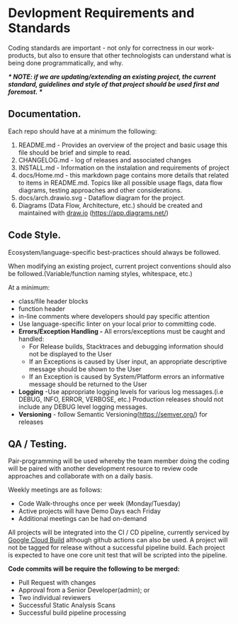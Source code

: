 # Devlopment Requirements and Standards

Coding standards are important - not only for correctness in our work-products, but also to ensure that other technologists can understand what is being done programmatically, and why.

 

***\* NOTE: if we are updating/extending an existing project, the current standard, guidelines and style of that project should be used first and foremost. \****

## Documentation.

Each repo should have at a minimum the following:

1. README.md - Provides an overview of the project and basic usage this file should be brief and simple to read.
2. CHANGELOG.md - log of releases and associated changes
3. INSTALL.md - Information on the instalation and requirements of project 
4. docs/Home.md - this markdown page contains more details that related to items in README.md.  Topics like all possible usage flags, data flow diagrams, testing approaches and other considerations.
5. docs/arch.drawio.svg - Dataflow diagram for the project.
6. Diagrams (Data Flow, Architecture, etc.) should be created and maintained with [draw.io](http://draw.io) (https://app.diagrams.net/)
   
   

## Code Style.

Ecosystem/language-specific best-practices should always be followed.  

When modifying an existing project, current project conventions should also be followed.(Variable/function naming styles, whitespace, etc.)

At a minimum:

- class/file header blocks
- function header
- in-line comments where developers should pay specific attention
- Use language-specific linter on your local prior to committing code.
- **Errors/Exception Handling -** All errors/exceptions must be caught and handled:
  - For Release builds, Stacktraces and debugging information should not be displayed to the User 
  - If an Exceptions is caused by User input, an appropriate descriptive message should be shown to the User
  - If an Exception is caused by System/Platform errors an informative message should be returned to the User
- **Logging** -Use appropriate logging levels for various log messages.(i.e DEBUG, INFO, ERROR, VERBOSE, etc.)  Production releases should not include any DEBUG level logging messages.
- **Versioning** - follow Semantic Versioning(https://semver.org/) for releases 

## QA / Testing.

Pair-programming will be used whereby the team member doing the coding will be paired with another development resource to review code approaches and collaborate with on a daily basis.  

Weekly meetings are as follows:

- Code Walk-throughs once per week (Monday/Tuesday)
- Active projects will have Demo Days each Friday
- Additional meetings can be had on-demand 

All projects will be integrated into the CI / CD pipeline, currently serviced by [Google Cloud Build](https://console.cloud.google.com/cloud-build/dashboard?folder=true&organizationId=true&project=storj-utropic-services) although github actions can also be used.  A project will not be tagged for release without a successful pipeline build.  Each project is expected to have one core unit test that will be scripted into the pipeline.

**Code commits will be require the following to be merged:**

- Pull Request with changes
- Approval from a Senior Developer(admin); or
- Two individual reviewers
- Successful Static Analysis Scans
- Successful build pipeline processing
